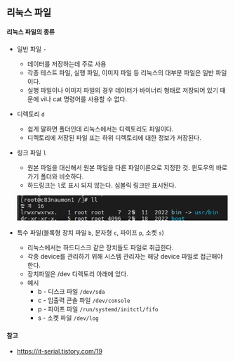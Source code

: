 ## 리눅스 파일

#### 리눅스 파일의 종류

- 일반 파일 `-`

  - 데이터를 저장하는데 주로 사용
  - 각종 테스트 파일, 실행 파일, 이미지 파일 등 리눅스의 대부분 파일은 일반 파일이다.
  - 실행 파일이나 이미지 파일의 경우 데이터가 바이너리 형태로 저장되어 있기 때문에 vi나 cat 명령어를 사용할 수 없다.

- 디렉토리 `d`

  - 쉽게 말하면 폴더인데 리눅스에서는 디렉토리도 파일이다.
  - 디렉토리에 저장된 파일 또는 하위 디렉토리에 대한 정보가 저장된다.

- 링크 파일 `l`

  - 원본 파일을 대신해서 원본 파일을 다른 파일이른으로 지정한 것. 윈도우의 바로가기 폴더와 비슷하다.
  - 하드링크는 `l`로 표시 되지 않는다. 심볼릭 링크만 표시된다.

  ![linkfile](images/linkfile.PNG)

- 특수 파일(블록형 장치 파일 `b`, 문자형 `c`, 파이프 `p`, 소켓 `s`)

  - 리눅스에서는 하드디스크 같은 장치들도 파일로 취급한다.
  - 각종 device를 관리하기 위해 시스템 관리자는 해당 device 파일로 접근해야 한다.
  - 장치파일은 /dev 디렉토리 아래에 있다.
  - 예시
    - b - 디스크 파일 `/dev/sda`
    - c - 입출력 콘솔 파일 `/dev/console`
    - p - 파이프 파일 `/run/systemd/initctl/fifo`
    - s - 소켓 파일  `/dev/log`





#### 참고 

- https://it-serial.tistory.com/19